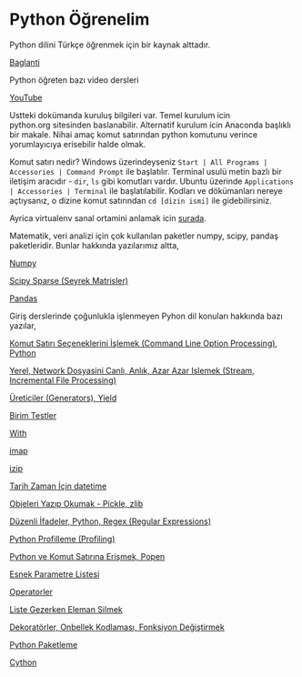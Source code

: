 # Python Öğrenelim

Python dilini Türkçe öğrenmek için bir kaynak alttadır.

[Baglanti](https://drive.google.com/uc?export=view&id=1uyPlvdEVlqrzM6eQwGKh7WmkHFqT1ku_)

Python öğreten bazı video dersleri

[YouTube](https://www.youtube.com/watch?v=CF8C5gOZaws&list=PLP6Cnd5VHAi5M0NvHDfsQaokaw_4kPAEu)

Ustteki dokümanda kuruluş bilgileri var. Temel kurulum icin python.org sitesinden baslanabilir. Alternatif kurulum icin Anaconda başlıklı bir makale. Nihai amaç komut satırından python komutunu verince yorumlayıcıya erisebilir halde olmak.

Komut satırı nedir? Windows üzerindeyseniz `Start | All Programs |
Accessories | Command Prompt` ile başlatılır. Terminal usulü metin
bazlı bir iletişim aracıdır - `dir`, `ls` gibi komutları
vardır. Ubuntu üzerinde `Applications | Accessories | Terminal` ile
başlatılabilir. Kodları ve dökümanları nereye açtıysanız, o dizine
komut satırından `cd [dizin ismi]` ile gidebilirsiniz.

Ayrica virtualenv sanal ortamini anlamak icin
[surada](../../2018/08/virtualenv-python-izole-sanal-calsma.md).

Matematik, veri analizi için çok kullanılan paketler numpy, scipy,
pandaş paketleridir. Bunlar hakkında yazılarımız altta,

[Numpy](../../2016/10/numpy.md)

[Scipy Sparse (Seyrek Matrisler)](../../2016/04/scipy-seyrek-matrisler-sparse-matrices.md)

[Pandas](../../2016/08/pandas.md)

Giriş derslerinde çoğunlukla işlenmeyen Pyhon dil konuları hakkında bazı yazılar,

[Komut Satırı Seçeneklerini İşlemek (Command Line Option Processing), Python](../../2018/08/komut-satr-seceneklerini-islemek.md)

[Yerel, Network Dosyasini Canlı, Anlık, Azar Azar Islemek (Stream, Incremental File Processing)](../../2018/08/canl-aks-anlk-azar-azar-islem-stream.md)

[Üreticiler (Generators), Yield](../../2011/02/fonksiyon-gezmek-ve-yield.md)

[Birim Testler](../../2016/05/birim-testleri-taklitlemek-mocking-ve.md)

[With](../../2013/01/python-with-komutu-contextmanager.md)

[imap](../../2011/02/imap.md)

[izip](../../2010/06/izip.md)

[Tarih Zaman İçin datetime](../../2016/06/datetime.md)

[Objeleri Yazıp Okumak - Pickle, zlib](../../2010/10/objeleri-yazip-okumak-pickle.md)

[Düzenli İfadeler, Python, Regex (Regular Expressions)](../.././2016/02/duzenli-ifadeler-python-regex-regular.md)

[Python Profilleme (Profiling)](../../2014/09/python-profilleme-profiling.md)

[Python ve Komut Satırına Erişmek, Popen](../../2014/12/popen-python-ve-komut-satirina-erismek.md)

[Esnek Parametre Listesi](../../2011/02/esnek-parametre-listesi.md)

[Operatorler](../../2011/02/operatorler.md)

[Liste Gezerken Eleman Silmek](../../2011/03/liste-gezerken-eleman-silmek.md)

[Dekoratörler, Onbellek Kodlaması, Fonksiyon Değiştirmek](../../2013/07/onbelleklemeyi-dekorator-ile-yapmak.md)

[Python Paketleme](../../2012/04/python-paketleme.md)

[Cython](../../2010/11/cython.md)




